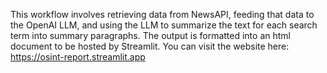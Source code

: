 This workflow involves retrieving data from NewsAPI, feeding that data to the OpenAI LLM, and using the LLM to summarize the text for each search term into summary paragraphs. The output is formatted into an html document to be hosted by Streamlit. You can visit the website here: https://osint-report.streamlit.app
